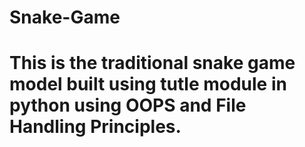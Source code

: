 # Snake-Game
# This is the traditional snake game model built using tutle module in python using OOPS and File Handling Principles. 
